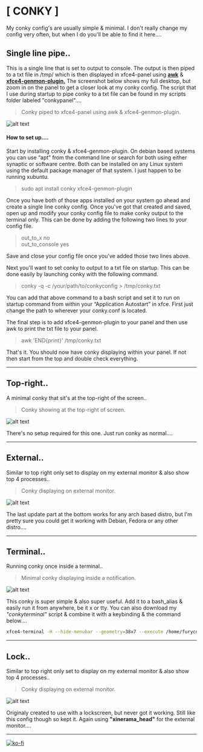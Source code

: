 # [ CONKY ]

My conky config's are usually simple & minimal. I don't really change my config very often, but when I do you'll be able to find it here....

## Single line pipe..

This is a single line that is set to output to console. The output is then piped to a txt file in /tmp/ which is then displayed in xfce4-panel using [**awk**](https://linux.die.net/man/1/awk) & [**xfce4-genmon-plugin.**](https://goodies.xfce.org/projects/panel-plugins/xfce4-genmon-plugin) The screenshot below shows my full desktop, but zoom in on the panel to get a closer look at my conky config. The script that I use during startup to pipe conky to a txt file can be found in my scripts folder labeled "conkypanel"....

> Conky piped to xfce4-panel using awk & xfce4-genmon-plugin.

![alt text](http://i.imgur.com/y7w5Mdo.png "Conky displayed inside xfce4-panel")

#### How to set up....  

Start by installing conky & xfce4-genmon-plugin. On debian based systems you can use “apt” from the command line or search for both using either synaptic or software centre. Both can be installed on any Linux system using the default package manager of that system. I just happen to be running xubuntu.

> sudo apt install conky xfce4-genmon-plugin

Once you have both of those apps installed on your system go ahead and create a single line conky config. Once you've got that created and saved, open up and modify your conky config file to make conky output to the terminal only. This can be done by adding the following two lines to your config file.

> out_to_x no  
> out_to_console yes  

Save and close your config file once you've added those two lines above.  

Next you'll want to set conky to output to a txt file on startup. This can be done easily by launching conky with the following command.

> conky -q -c /your/path/to/conkyconfig > /tmp/conky.txt

You can add that above command to a bash script and set it to run on startup command from within your “Application Autostart” in xfce. First just change the path to wherever your conky.conf is located.

The final step is to add xfce4-genmon-plugin to your panel and then use awk to print the txt file to your panel.

> awk 'END{print}' /tmp/conky.txt

That's it. You should now have conky displaying within your panel. If not then start from the top and double check everything.

----

## Top-right..

A minimal conky that sit's at the top-right of the screen..

> Conky showing at the top-right of screen.

![alt text](https://i.imgur.com/GxUPFMA.jpg "Conky displaying top-right of screen")

There's no setup required for this one. Just run conky as normal....

----

## External..

Similar to top right only set to display on my external monitor & also show top 4 processes..

> Conky displaying on external monitor.

![alt text](https://imgur.com/ZaB6eQQ.png "Conky displaying top-right of screen")

The last update part at the bottom works for any arch based distro, but I'm pretty sure you could get it working with Debian, Fedora or any other distro....

----

## Terminal..

Running conky once inside a terminal..

> Minimal conky displaying inside a notification.

![alt text](https://imgur.com/PKjCur3.png "Conky displaying inside a terminal window")

This conky is super simple & also super useful. Add it to a bash_alias & easily run it from anywhere, be it x or tty. You can also download my _"conkyterminal"_ script & combine it with a keybinding & the command below....

```bash
xfce4-terminal -H --hide-menubar --geometry=38x7 --execute /home/furycd001/Dots/Gucci/conkyterminal.sh &
```

----

## Lock..

Similar to top right only set to display on my external monitor & also show top 4 processes..

> Conky displaying on external monitor.

![alt text](https://i.imgur.com/fAjpvS3.png "Conky displaying in center of external monitor")

Originaly created to use with a lockscreen, but never got it working. Still like this config though so kept it. Again using **"xinerama_head"** for the external monitor....

----

[![ko-fi](https://ko-fi.com/img/githubbutton_sm.svg)](https://ko-fi.com/Z8Z44445F)
